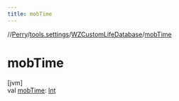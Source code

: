 ```yaml
---
title: mobTime
---
```

//[Perry](../../../index.html)/[tools.settings](../index.html)/[WZCustomLifeDatabase](index.html)/[mobTime](mob-time.html)



# mobTime



[jvm]\
val [mobTime](mob-time.html): [Int](https://kotlinlang.org/api/latest/jvm/stdlib/kotlin/-int/index.html)





